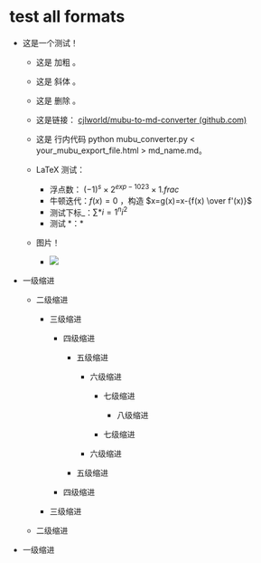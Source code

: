 # test all formats

- 这是一个测试！

  - 这是 加粗 。
  - 这是 斜体 。
  - 这是 删除 。
  - 这是链接： [cjlworld/mubu-to-md-converter (github.com)](https://github.com/cjlworld/mubu-to-md-converter)
  - 这是 行内代码 python mubu\_converter.py < your\_mubu\_export\_file.html > md\_name.md。
  - LaTeX 测试：

    - 浮点数： $(-1)^s\times 2^{exp-1023} \times1.frac$
    - 牛顿迭代：$f(x) = 0$ ，构造 $x=g(x)=x-{f(x) \over f'(x)}$
    - 测试下标\_：$\sum*{i=1}^n i^2$
    - 测试 \*：$*$
  - 图片！

    - ![](https://api2.mubu.com/v3/document_image/ea9c15c1-0388-4081-973a-9ef0f6eadef5-19245572.jpg)
- 一级缩进

  - 二级缩进

    - 三级缩进

      - 四级缩进

        - 五级缩进

          - 六级缩进

            - 七级缩进

              - 八级缩进
            - 七级缩进
          - 六级缩进
        - 五级缩进
      - 四级缩进
    - 三级缩进
  - 二级缩进
- 一级缩进